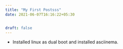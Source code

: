 ```yaml
---
title: "My First Postsss"
date: 2021-06-07T16:16:22+05:30


draft: false
---
```

- Installed linux as dual boot and installed asciinema.